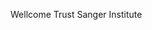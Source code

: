 [//]: # (Created by ./bin/manage_files.pl from ./species/Echinostoma_caproni/PRJEB1207/Echinostoma_caproni_PRJEB1207.summary.html on Thu Jun 11 13:44:05 2020)
Wellcome Trust Sanger Institute
